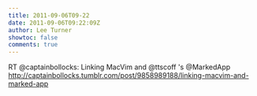 ```yaml
---
title: 2011-09-06T09-22
date: 2011-09-06T09:22:09Z
author: Lee Turner
showtoc: false
comments: true
---
```


RT @captainbollocks: Linking MacVim and @ttscoff 's @MarkedApp http://captainbollocks.tumblr.com/post/9858989188/linking-macvim-and-marked-app

